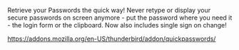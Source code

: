 Retrieve your Passwords the quick way! Never retype or display your secure passwords on screen anymore - put the password where you need it - the login form or the clipboard.
Now also includes single sign on change!

https://addons.mozilla.org/en-US/thunderbird/addon/quickpasswords/